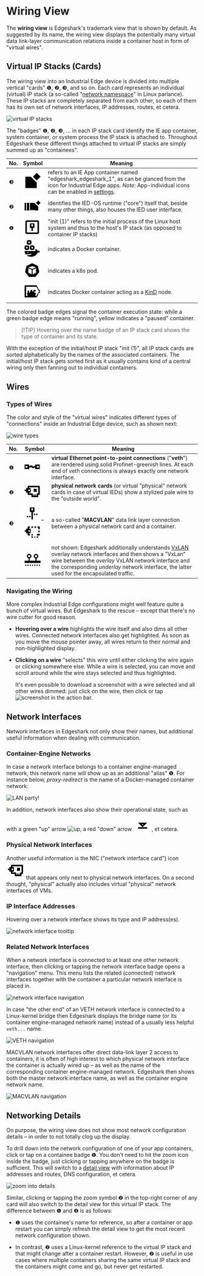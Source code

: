 # Wiring View

The **wiring view** is Edgeshark's trademark view that is shown by default. As
suggested by its name, the wiring view displays the potentially many virtual
data link-layer communication relations inside a container host in form of
"virtual wires".

## Virtual IP Stacks (Cards)

The wiring view into an Industrial Edge device is divided into multiple vertical
"cards" ❶, ❷, ❸, and so on. Each card represents an individual (virtual) IP
stack (a so-called "[network namespace](netns)" in Linux parlance). These IP
stacks are completely separated from each other, so each of them has its own set
of network interfaces, IP addresses, routes, et cetera.

![virtual IP stacks](_images/wiring-ipstack-cards.png ':class=scrshot')

The "badges" ❶, ❷, ❸, … in each IP stack card identify the IE app container,
system container, or system process the IP stack is attached to. Throughout
Edgeshark these different things attached to virtual IP stacks are simply summed
up as "containees".

| No. | Symbol | Meaning |
| --- | ---  | --- |
| ❸ | ![IE App container](_media/icons/containees/IEApp.svg ':class=mdicon :no-zoom') | refers to an IE App container named "edgeshark_edgeshark_1", as can be glanced from the icon for Industrial Edge apps. _Note:_ App-individual icons can be enabled in [settings](settings). |
| ❷ | ![Industrial Edge Runtime](_media/icons/containees/IERuntime.svg ':class=mdicon :no-zoom') | identifies the IED-OS runtime ("core") itself that, beside many other things, also houses the IED user interface. |
| ❶ | ![stand-alone process](_media/icons/containees/Netns.svg ':class=mdicon :no-zoom') | "init (1)" refers to the initial process of the Linux host system and thus to the host's IP stack (as opposed to container IP stacks) |
|    | ![Docker container](_media/icons/containees/Docker.svg ':class=mdicon :no-zoom') | indicates a Docker container. |
|    | ![k8s pod](_media/icons/containees/K8sPod.svg ':class=mdicon :no-zoom') | indicates a k8s pod. |
|    | ![KinD node](_media/icons/containees/Kind.svg ':class=mdicon :no-zoom') | indicates Docker container acting as a [KinD](https://github.com/kubernetes-sigs/kind) node. |

The colored badge edges signal the container execution state: while a green
badge edge means "running", yellow indicates a "paused" container.

> [!TIP] Hovering over the name badge of an IP stack card shows the type of
> container and its state.

With the exception of the initial/host IP stack "init (1)", all IP stack cards
are sorted alphabetically by the names of the associated containers. The
initial/host IP stack gets sorted first as it usually contains kind of a central
wiring only then fanning out to individual containers.

## Wires

### Types of Wires

The color and style of the "virtual wires" indicates different types of
"connections" inside an Industrial Edge device, such as shown next:

![wire types](_images/wiring-wire-types.png ':class=scrshot')

| No. | Symbol | Meaning |
| --- | ---  | --- |
| ❶ | ![VETH](_media/icons/nifs/Veth.svg ':class=mdicon :no-zoom') | **virtual Ethernet point-to-point connections** ("**veth**") are rendered using solid Profinet-greenish lines. At each end of veth connections is always exactly one network interface. |
| ❷ | ![HW network interface](_media/icons/nifs/HardwareNic.svg ':class=mdicon :no-zoom') |  **physical network cards** (or virtual "physical" network cards in case of virtual IEDs) show a stylized pale wire to the "outside world". |
| ❸ | ![MACVLAN master](_media/icons/nifs/MacvlanMaster.svg ':class=mdicon :no-zoom')–![MACVLAN](_media/icons/nifs/Macvlan.svg ':class=mdicon :no-zoom') | a so-called "**MACVLAN**" data link layer connection between a physical network card and a container. |
| | ![VxLAN](_media/icons/nifs/Overlay.svg ':class=mdicon :no-zoom') | not shown: Edgeshark additionally understands [VxLAN](https://en.wikipedia.org/wiki/Virtual_Extensible_LAN) overlay network interfaces and then shows a "VxLan" wire between the _overlay_ VxLAN network interface and the corresponding _underlay_ network interface, the latter used for the encapsulated traffic. |

### Navigating the Wiring

More complex Industrial Edge configurations might well feature quite a bunch of
virtual wires. But Edgeshark to the rescue – except that there's no wire cutter
for good reason.

- **Hovering over a wire** highlights the wire itself and also dims all other
  wires. Connected network interfaces also get highlighted. As soon as you move
  the mouse pointer away, all wires return to their normal and non-highlighted
  display.

- **Clicking on a wire** "selects" this wire until either clicking the wire
  again or clicking somewhere else. While a wire is selected, you can move and
  scroll around while the wire stays selected and thus highlighted.
  
  It's even possible to download a screenshot with a wire selected and all other
  wires dimmed: just click on the wire, then click or tap
  ![screenshot](_media/icons/Screenshot.svg ':class=mdicon :no-zoom') in the
  action bar.

## Network Interfaces

Network interfaces in Edgeshark not only show their names, but additional useful
information when dealing with communication.

### Container-Engine Networks

In case a network interface belongs to a container engine-managed network, this
network name will show up as an additional "alias" ❶. For instance below,
_proxy-redirect_ is the name of a Docker-managed container network:

![LAN party!](_images/bridge-alias.png ':class=scrshot')

In addition, network interfaces also show their operational state, such as with
a green "up" arrow ![up](_media/icons/operstates/Up.svg ':class=mdicon
:no-zoom'), a red "down" arrow ![down](_media/icons/operstates/Down.svg
':class=mdicon :no-zoom'), et cetera.

### Physical Network Interfaces

Another useful information is the NIC ("network interface card") icon
![NIC](_media/icons/nifs/HardwareNic.svg ':class=mdicon :no-zoom') that appears
only next to physical network interfaces. On a second thought, "physical"
actually also includes virtual "physical" network interfaces of VMs.

### IP Interface Addresses

Hovering over a network interface shows its type and IP address(es).

![network interface tooltip](_images/nif-tooltip.png ':class=scrshot')

### Related Network Interfaces

When a network interface is connected to at least one other network interface,
then clicking or tapping the network interface badge opens a "navigation" menu.
This menu lists the related (connected) network interfaces together with the
container a particular network interface is placed in.

![network interface navigation](_images/nif-navigation.png ':class=scrshot')

In case "the other end" of an VETH network interface is connected to a
Linux-kernel bridge then Edgeshark displays the bridge name (or its container
engine-managed network name) instead of a usually less helpful `veth...` name.

![VETH navigation](_images/nif-navigation-alias.png ':class=scrshot')

MACVLAN network interfaces offer direct data-link layer 2 access to containers,
it is often of high interest to which physical network interface the container
is actually wired up – as well as the name of the corresponding container
engine-managed network. Edgeshark then shows both the master network interface
name, as well as the container engine network name.

![MACVLAN navigation](_images/nif-navigation-macvlan-master.png ':class=scrshot')

## Networking Details

On purpose, the wiring view does not show most network configuration details –
in order to not totally clog up the display.

To drill down into the network configuration of one of your app containers,
click or tap on a containee badge ❶. You don't need to hit the zoom icon inside
the badge, just clicking or tapping anywhere on the badge is sufficient. This
will switch to a [detail view](details) with information about IP addresses and
routes, DNS configuration, et cetera.

![zoom into details](_images/wiring-zoom.png ':class=scrshot')

Similar, clicking or tapping the zoom symbol ❷ in the top-right corner of any
card will also switch to the detail view for this virtual IP stack. The
difference between ❶ and ❷ is as follows:

- ❶ uses the containee's name for reference, so after a container or app restart
  you can simply refresh the detail view to get the most recent network
  configuration shown.

- In contrast, ❷ uses a Linux-kernel reference to the virtual IP stack and that
  might change after a container restart. However, ❷ is useful in use cases
  where multiple containers sharing the same virtual IP stack and the containers
  might come and go, but never get restarted.
